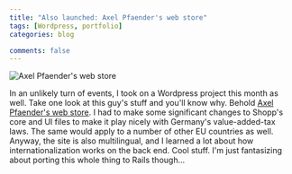 ```yaml
---
title: "Also launched: Axel Pfaender's web store"
tags: [Wordpress, portfolio]
categories: blog

comments: false
---
```


![Axel Pfaender's web store](/images/posts/axel-web-store.png)

In an unlikely turn of events, I took on a Wordpress project this month as well. Take one look at this guy's stuff and you'll know why. Behold [Axel Pfaender's web store](http://shop.axelpfaender.com/). I had to make some significant changes to Shopp's core and UI files to make it play nicely with Germany's value-added-tax laws. The same would apply to a number of other EU countries as well. Anyway, the site is also multilingual, and I learned a lot about how internationalization works on the back end. Cool stuff. I'm just fantasizing about porting this whole thing to Rails though...
